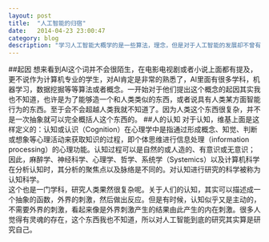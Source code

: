```yaml
---
layout: post
title:  "人工智能的归宿"
date:   2014-04-23 23:00:47
category: blog
description: "学习人工智能大概学的是一些算法，理念，但是对于人工智能的发展却不曾有人做出一个规划。"
---
```

##起因
想来看到AI这个词并不会很陌生，在电影电视剧或者小说上面都有提及，更不说作为计算机专业的学生，对AI肯定是非常的熟悉了，AI里面有很多学科，机器学习，数据挖掘等等算法或者概念。一开始对于他们提出这个概念的起因其实我也不知道，也许是为了能够造一个和人类类似的东西，或者说具有人类某方面智能行为的东西。至于会不会超越人类我就不知道了。因为人类这个东西很复杂，并不是一次抽象就可以完全概括人这个东西的。
##人的认知
对于认知，维基上面是这样定义的：认知或认识（Cognition）在心理学中是指通过形成概念、知觉、判断或想象等心理活动来获取知识的过程，即个体思维进行信息处理（information processing）的心理功能。认知过程可以是自然的或人造的、有意识或无意识；因此，麻醉学、神经科学、心理学、哲学、系统学（Systemics）以及计算机科学在分析认知时，其分析的聚焦点以及脉络是不同的。对认知进行研究的科学被称为认知科学。    
这个也是一门学科，研究人类果然很复杂呢。关于人们的认知，其实可以描述成一个抽象的函数，外界的刺激，然后做出反应。但是有时候，认知似乎又是主动的，不需要外界的刺激，看起来像是外界刺激产生的结果由此产生的内在刺激。很多人觉得有灵魂的存在，这个东西我也不知道，所以对人工智能到底的研究其实算是研究自己。